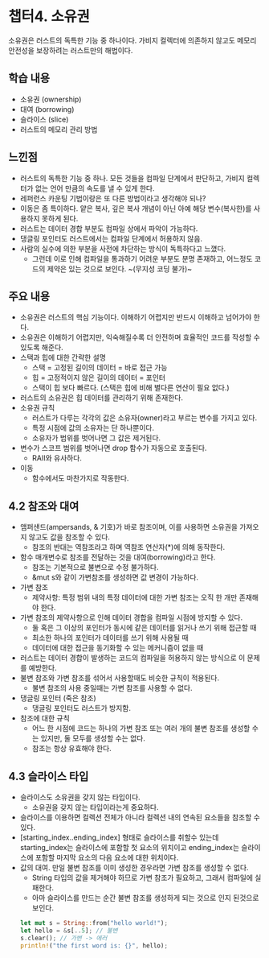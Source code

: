 # 챕터4. 소유권

소유권은 러스트의 독특한 기능 중 하나이다.
가비지 컬렉터에 의존하지 않고도 메모리 안전성을 보장하려는 러스트만의 해법이다.

## 학습 내용
- 소유권 (ownership)
- 대여 (borrowing)
- 슬라이스 (slice)
- 러스트의 메모리 관리 방법

## 느낀점
- 러스트의 독특한 기능 중 하나. 모든 것들을 컴파일 단계에서 판단하고, 가비지 컬렉터가 없는 언어 만큼의 속도를 낼 수 있게 한다.
- 레퍼런스 카운팅 기법이랑은 또 다른 방법이라고 생각해야 되나?
- 이동은 좀 특이하다. 얕은 복사, 깊은 복사 개념이 아닌 아예 해당 변수(복사한)를 사용하지 못하게 된다.
- 러스트는 데이터 경합 부분도 컴파일 상에서 파악이 가능하다.
- 댕글링 포인터도 러스트에서는 컴파일 단계에서 허용하지 않음.
- 사람의 실수에 의한 부분을 사전에 차단하는 방식이 독특하다고 느꼈다.
    - 그런데 이로 인해 컴파일을 통과하기 어려운 부분도 분명 존재하고, 어느정도 코드의 제약은 있는 것으로 보인다. ~(무지성 코딩 불가)~

## 주요 내용
- 소유권은 러스트의 핵심 기능이다. 이해하기 어렵지만 반드시 이해하고 넘어가야 한다.
- 소유권은 이해하기 어렵지만, 익숙해질수록 더 안전하며 효율적인 코드를 작성할 수 있도록 해준다.
- 스택과 힙에 대한 간략한 설명
    - 스택 = 고정된 길이의 데이터 = 바로 접근 가능
    - 힙 = 고정적이지 않은 길이의 데이터 = 포인터
    - 스택이 힙 보다 빠르다. (스택은 힙에 비해 별다른 연산이 필요 없다.)
- 러스트의 소유권은 힙 데이터를 관리하기 위해 존재한다.
- 소유권 규칙
    - 러스트가 다루는 각각의 값은 소유자(owner)라고 부르는 변수를 가지고 있다.
    - 특정 시점에 값의 소유자는 단 하나뿐이다.
    - 소유자가 범위를 벗어나면 그 값은 제거된다.
- 변수가 스코프 범위를 벗어나면 drop 함수가 자동으로 호출된다.
    - RAII와 유사하다.
- 이동
    - 함수에서도 마찬가지로 작동한다.
## 4.2 참조와 대여
- 앰퍼샌드(ampersands, & 기호)가 바로 참조이며, 이를 사용하면 소유권을 가져오지 않고도 값을 참조할 수 있다.
    - 참조의 반대는 역참조라고 하며 역참조 연산자(*)에 의해 동작한다.
- 함수 매개변수로 참조를 전달하는 것을 대여(borrowing)라고 한다.
    - 참조는 기본적으로 불변으로 수정 불가하다.
    - &mut s와 같이 가변참조를 생성하면 값 변경이 가능하다.
- 가변 참조
    - 제약사항: 특정 범위 내의 특정 데이터에 대한 가변 참조는 오직 한 개만 존재해야 한다.
- 가변 참조의 제약사항으로 인해 데이터 경합을 컴파일 시점에 방지할 수 있다.
    - 둘 혹은 그 이상의 포인터가 동시에 같은 데이터를 읽거나 쓰기 위해 접근할 때
    - 최소한 하나의 포인터가 데이터를 쓰기 위해 사용될 때
    - 데이터에 대한 접근을 동기화할 수 있는 메커니즘이 없을 때
- 러스트는 데이터 경합이 발생하는 코드의 컴파일을 허용하지 않는 방식으로 이 문제를 예방한다.
- 불변 참조와 가변 참조를 섞어서 사용할때도 비슷한 규칙이 적용된다.
    - 불변 참조의 사용 중일때는 가변 참조를 사용할 수 없다.
- 댕글링 포인터 (죽은 참조)
    - 댕글링 포인터도 러스트가 방지함.
- 참조에 대한 규칙
    - 어느 한 시점에 코드는 하나의 가변 참조 또는 여러 개의 불변 참조를 생성할 수는 있지만, 둘 모두를 생성할 수는 없다.
    - 참조는 항상 유효해야 한다.

## 4.3 슬라이스 타입
- 슬라이스도 소유권을 갖지 않는 타입이다.
    - 소유권을 갖지 않는 타입이라는게 중요하다.
- 슬라이스를 이용하면 컬렉션 전체가 아니라 컬렉션 내의 연속된 요소들을 참조할 수 있다.
- [starting_index..ending_index] 형태로 슬라이스를 취할수 있는데 starting_index는 슬라이스에 포함할 첫 요소의 위치이고 ending_index는 슬라이스에 포함할 마지막 요소의 다음 요소에 대한 위치이다.
- 값의 대여. 만일 불변 참조를 이미 생성한 경우라면 가변 참조를 생성할 수 없다.
    - String 타입의 값을 제거해야 하므로 가변 참조가 필요하고, 그래서 컴파일에 실패한다.
    - 아마 슬라이스를 만드는 순간 불변 참조를 생성하게 되는 것으로 인지 된것으로 보인다.
    ```rust
    let mut s = String::from("hello world!");
    let hello = &s[..5]; // 불변
    s.clear(); // 가변 -> 에러
    println!("the first word is: {}", hello);
    ```